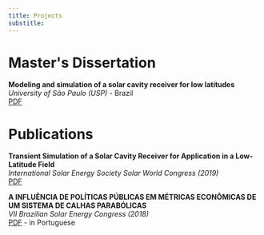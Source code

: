 ```yaml
---
title: Projects
substitle: 
---
```


# Master's Dissertation

**Modeling and simulation of a solar cavity receiver for low latitudes**\
*University of São Paulo (USP)* - Brazil\
[PDF](https://www.teses.usp.br/teses/disponiveis/106/106134/tde-30062020-150746/publico/RenanDissertacao.pdf)


# Publications

**Transient Simulation of a Solar Cavity Receiver for Application in a Low-Latitude Field**\
*International Solar Energy Society Solar World Congress (2019)*\
[PDF](http://proceedings.ises.org/paper/swc2019/swc2019-0097-Carvalho.pdf)



**A INFLUÊNCIA DE POLÍTICAS PÚBLICAS EM MÉTRICAS ECONÔMICAS DE UM SISTEMA DE CALHAS PARABÓLICAS**\
*VII Brazilian Solar Energy Congress (2018)*\
[PDF](https://anaiscbens.emnuvens.com.br/cbens/article/view/489/489) - in Portuguese
